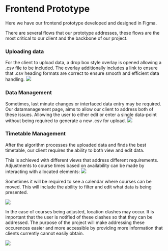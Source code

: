 # Frontend Prototype
Here we have our frontend prototype developed and designed in Figma.

There are several flows that our prototype addresses, these flows are the most critical to our client and the backbone of our project.

### Uploading data
For the client to upload data, a drop box style overlay is opened allowing a .csv file to be included. The overlay additionally includes a link to ensure that .csv heading formats are correct to ensure smooth and efficient data handling.
![](https://github.com/mazfil/lab-allocator/blob/main/docs/ui/upload.gif)

### Data Management
Sometimes, last minute changes or interfaced data entry may be required. Our datamanagement page, aims to allow our client to address both of these issues. Allowing the user to either edit or enter a single data-point without being required to generate a new .csv for upload.
![](https://github.com/mazfil/lab-allocator/blob/main/docs/ui/edit.gif)

### Timetable Management
After the algorithm processes the uploaded data and finds the best timetable, our client requires the ability to both view and edit data.

This is achieved with different views that address different requirements. Adjustments to course times based on availability can be made by interacting with allocated elements:
![](https://github.com/mazfil/lab-allocator/blob/main/docs/ui/changetime.gif)

Sometimes it will be required to see a calendar where courses can be moved. This will include the ability to filter and edit what data is being presented.

![](https://github.com/mazfil/lab-allocator/blob/main/docs/ui/select-cal-courses.gif)

In the case of courses being adjusted, location clashes may occur. It is important that the user is notified of these clashes so that they can be addressed. The purpose of the project will make addressing these occurences easier and more accessible by providing more information that clients currently cannot easily obtain.

![](https://github.com/mazfil/lab-allocator/blob/main/docs/ui/data-clash.gif)
